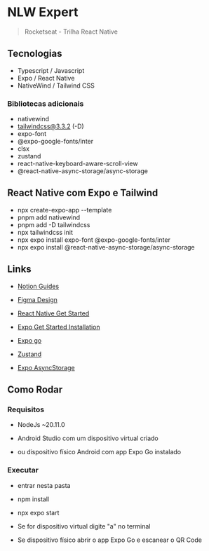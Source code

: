 # NLW Expert

> Rocketseat - Trilha React Native

## Tecnologias

- Typescript / Javascript
- Expo / React Native
- NativeWind / Tailwind CSS

### Bibliotecas adicionais

- nativewind
- tailwindcss@3.3.2 (-D)
- expo-font
- @expo-google-fonts/inter
- clsx
- zustand
- react-native-keyboard-aware-scroll-view
- @react-native-async-storage/async-storage

## React Native com Expo e Tailwind

- npx create-expo-app --template
- pnpm add nativewind
- pnpm add -D tailwindcss
- npx tailwindcss init
- npx expo install expo-font @expo-google-fonts/inter
- npx expo install @react-native-async-storage/async-storage

## Links

- [Notion Guides](https://efficient-sloth-d85.notion.site/NLW-14-Expert-9e11ff472de64b08a5f9e277a20c3ecc)

- [Figma Design](https://www.figma.com/community/file/1336456468568916765)

- [React Native Get Started](https://reactnative.dev/docs/environment-setup)

- [Expo Get Started Installation](https://docs.expo.dev/get-started/installation/)

- [Expo go](https://docs.expo.dev/get-started/expo-go/)

- [Zustand](https://zustand-demo.pmnd.rs/)

- [Expo AsyncStorage](https://docs.expo.dev/versions/latest/sdk/async-storage/)

## Como Rodar

### Requisitos

- NodeJs ~20.11.0

- Android Studio com um dispositivo virtual criado

- ou dispositivo físico Android com app Expo Go instalado

### Executar

- entrar nesta pasta

- npm install

- npx expo start

- Se for dispositivo virtual digite "a" no terminal

- Se dispositivo físico abrir o app Expo Go e escanear o QR Code
